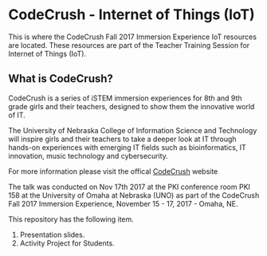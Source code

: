 # CodeCrush - Internet of Things (IoT)
This is where the CodeCrush Fall 2017 Immersion Experience IoT resources are located. These resources are part of the Teacher Training Session for Internet of Things (IoT).

## What is CodeCrush?
CodeCrush is a series of iSTEM immersion experiences for 8th and 9th grade girls and their teachers, designed to show them the innovative world of IT.

The University of Nebraska College of Information Science and Technology will inspire girls and their teachers to take a deeper look at IT through hands-on experiences with emerging IT fields such as bioinformatics, IT innovation, music technology and cybersecurity.

For more information please visit the offical [CodeCrush](https://codecrush.unomaha.edu/) website

The talk was conducted on Nov 17th 2017 at the PKI conference room PKI 158 at the University of Omaha at Nebraska (UNO) as part of the CodeCrush Fall 2017 Immersion Experience, November 15 - 17, 2017 - Omaha, NE.

This repository has the following item.
1. Presentation slides.
2. Activity Project for Students.
